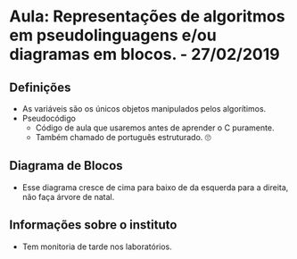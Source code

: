 # Aula: Representações de algoritmos em pseudolinguagens e/ou diagramas em blocos. - 27/02/2019

## Definições

-	As variáveis são os únicos objetos manipulados pelos algorítimos.
-	Pseudocódigo
    -	Código de aula que usaremos antes de aprender o C puramente.
    -	Também chamado de português estruturado. 🙄

## Diagrama de Blocos

- Esse diagrama cresce de cima para baixo de da esquerda para a direita, não faça árvore de natal.

## Informações sobre o instituto

-	Tem monitoria de tarde nos laboratórios.
